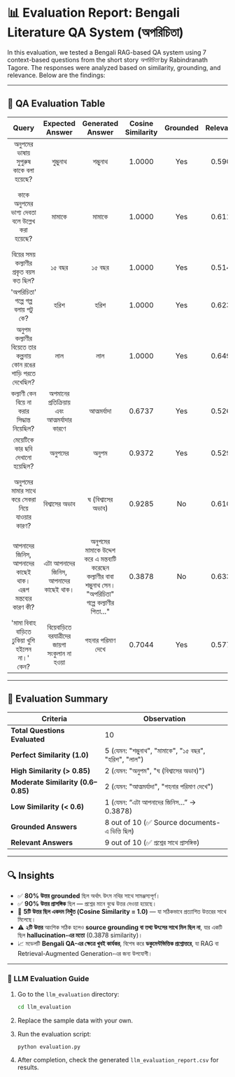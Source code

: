 
# 📊 Evaluation Report: Bengali Literature QA System (অপরিচিতা)

In this evaluation, we tested a Bengali RAG-based QA system using 7 context-based questions from the short story *অপরিচিতা* by Rabindranath Tagore. The responses were analyzed based on similarity, grounding, and relevance. Below are the findings:

---

## 📝 QA Evaluation Table

| Query | Expected Answer | Generated Answer| Cosine Similarity | Grounded | Relevance |Source Documents|
|:--:|:--:|:--:|:--:|:--:|:--:|:--:|
| অনুপমের ভাষায় সুপুরুষ কাকে বলা হয়েছে?                   | শুম্ভুনাথ                                    | শম্ভুনাথ                                     | 1.0000           | Yes      | 0.5907    | ১০ MINUTE SCHOOL আলোচ্য বিষয় অপরিচিতা ....  |
| কাকে অনুপমের ভাগ্য দেবতা বলে উল্লেখ করা হয়েছে?            | মামাকে                                       | মামাকে                                       | 1.0000           | Yes      | 0.6112    |  'অপরিচিতা' গল্পে হরিশের কোন গুণের বর্ণনা আছে? জা.বি. F ইউনিট ২০১৯ ২০ (ক) আসর জমানো (খ) .... |
| বিয়ের সময় কল্যাণীর প্রকৃত বয়স কত ছিল?                    | ১৫ বছর                                       | ১৫ বছর                                       | 1.0000           | Yes      | 0.5147    | ১০ MINUTE SCHOOL আলোচ্য বিষয় অপরিচিতা  ....                      |
| 'অপরিচিতা' গল্পে গল্প বলায় পটু কে?                         | হরিশ                                        | হরিশ                                        | 1.0000           | Yes      | 0.6239    | ১১। 'অপরিচিতা' গল্পে হরিশের কোন গুণের বর্ণনা আছে? ...|
| অনুপম কল্যাণীর বিয়েতে তার কল্পনায় কোন রঙের শাড়ি পরতে দেখেছিল? | লাল                                          | লাল                                          | 1.0000           | Yes      | 0.6491    | ১১। 'অপরিচিতা' গল্পে হরিশের কোন গুণের বর্ণনা আছে?                                                            |
| কল্যাণী কেন বিয়ে না করার সিদ্ধান্ত নিয়েছিল?                | অপমানের প্রতিক্রিয়ায় এবং আত্মমর্যাদার কারণে | আত্মমর্যাদা                                  | 0.6737           | Yes      | 0.5264    | ১০ MINUTE SCHOOL আলোচ্য বিষয় অপরিচিতা | ...                |
| মেয়েটিকে কার ছবি দেখানো হয়েছিল?                            | অনুপমের                                      | অনুপম                                        | 0.9372           | Yes      | 0.5299    | ১০ MINUTE SCHOOL আলোচ্য বিষয় অপরিচিতা | ১৩। 'তবে চলুন আপনাদের গাড়ি বলিয়া দিই' উক্তিটিতে প্রকাশ পেয়েছে শম্ভুনাথ বাবুর ম. বো...." |
| অনুপমের মামার সাথে করে সেকরা নিয়ে যাওয়ার কারণ?             | বিশ্বাসের অভাব                               | ঘ (বিশ্বাসের অভাব)                           | 0.9285           | No       | 0.6108    | ১১। 'অপরিচিতা' গল্পে হরিশের কোন গুণের বর্ণনা আছে? জা.বি. F ইউনিট ২০১৯ ২০ (ক) আসর জমানো ....                  |
| আপনাদের জিনিস, আপনাদের কাছেই থাক। এরূপ মন্তব্যের কারণ কী?  | এটা আপনাদের জিনিস, আপনাদের কাছেই থাক।       | অনুপমের মামাকে উদ্দেশ করে এ মন্তব্যটি করেছেন কল্যাণীর বাবা শম্ভুনাথ সেন। "অপরিচিতা" গল্পে কল্যাণীর পিতা..."  | 0.3878           | No       | 0.6333    | ৩৯। 'এখানে জায়গা আছে' উক্তিটি কার? (ক) আর্দালির (খ) গার্ডের (গ) কল্যাণীর (ঘ) অনুপমের ... |
| 'মামা বিবাহ বাড়িতে ঢুকিয়া খুশি হইলেন না।' কেন?            | বিয়েবাড়িতে বরযাত্রীদের জায়গা সংকুলান না হওয়া | গহনার পরিমাণ দেখে                           | 0.7044           | Yes      | 0.5777    | ১০ MINUTE SCHOOL আলোচ্য বিষয় অপরিচিতা .....                        |

---

## 📌 Evaluation Summary

| Criteria                           | Observation                                             |
| ---------------------------------- | ------------------------------------------------------- |
| **Total Questions Evaluated**      | 10                                                      |
| **Perfect Similarity (1.0)**       | 5 (যেমন: "শম্ভুনাথ", "মামাকে", "১৫ বছর", "হরিশ", "লাল") |
| **High Similarity (> 0.85)**       | 2 (যেমন: "অনুপম", "ঘ (বিশ্বাসের অভাব)")                 |
| **Moderate Similarity (0.6–0.85)** | 2 (যেমন: "আত্মমর্যাদা", "গহনার পরিমাণ দেখে")            |
| **Low Similarity (< 0.6)**         | 1 (যেমন: “এটা আপনাদের জিনিস…” → 0.3878)                 |
| **Grounded Answers**               | 8 out of 10 (✅ Source documents-এ ভিত্তি ছিল)           |
| **Relevant Answers**               | 9 out of 10 (✅ প্রশ্নের সাথে প্রাসঙ্গিক)                |

---

## 🔍 Insights

* ✅ **80% উত্তর grounded** ছিল অর্থাৎ উৎস নথির সাথে সামঞ্জস্যপূর্ণ।
* ✅ **90% উত্তর প্রাসঙ্গিক** ছিল — প্রশ্নের মানে বুঝে উত্তর দেওয়া হয়েছে।
* 🌟 **5টি উত্তর ছিল একদম নিখুঁত (Cosine Similarity = 1.0)** — যা সঠিকভাবে প্রত্যাশিত উত্তরের সাথে মিলেছে।
* ⚠️ **২টি উত্তর** আংশিক সঠিক হলেও **source grounding বা তথ্য উৎসের সাথে মিল ছিল না**, যার একটি ছিল **hallucination-এর মতো** (0.3878 similarity)।
* 📈 মডেলটি **Bengali QA-এর ক্ষেত্রে খুবই কার্যকর**, বিশেষ করে **ডকুমেন্টভিত্তিক প্রশ্নোত্তরে**, যা RAG বা Retrieval-Augmented Generation-এর জন্য উপযোগী।

---


### 🧪 LLM Evaluation Guide

1. Go to the `llm_evaluation` directory:

   ```bash
   cd llm_evaluation
   ```

2. Replace the sample data with your own.

3. Run the evaluation script:

   ```bash
   python evaluation.py
   ```

4. After completion, check the generated `llm_evaluation_report.csv` for results.
